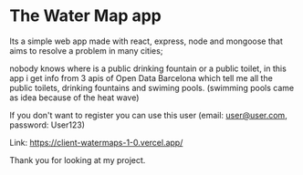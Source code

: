 # The Water Map app


Its a simple web app made with react, express, node and mongoose that aims to resolve a problem in many cities;

nobody knows where is a public drinking fountain or a public toilet, in this app i get info from 3 apis of Open Data Barcelona 
which tell me all the public toilets, drinking fountains and swiming pools. (swimming pools came as idea because of the heat wave) 


If you don't want to register you can use this user (email: user@user.com, password: User123)


Link: https://client-watermaps-1-0.vercel.app/

Thank you for looking at my project. 
